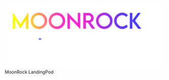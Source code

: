 <img src="moonrocklogo_D.png#gh-dark-mode-only" alt="https://discord.gg/rXbGpfuKmV">
MoonRock LandingPod

